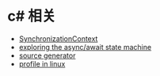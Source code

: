 # c# 相关

- [SynchronizationContext](./csharp/SynchronizationContext.md)
- [exploring the async/await state machine](./csharp/exploring_async.md)
- [source generator](./csharp/source_generator.md)
- [profile in linux](./csharp/profile_in_linux.md)
